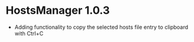HostsManager 1.0.3
==================

 * Adding functionality to copy the selected hosts file entry to clipboard
   with Ctrl+C

